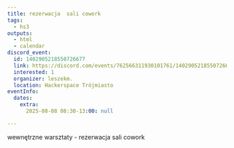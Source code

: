 ```yaml
---
title: rezerwacja  sali cowork
tags:
  - hs3
outputs:
  - html
  - calendar
discord_event:
  id: 1402905218550726677
  link: https://discord.com/events/762566311930101761/1402905218550726677
  interested: 1
  organizer: leszekm.
  location: Hackerspace Trójmiasto
eventInfo:
  dates:
    extra:
      2025-08-08 08:30-13:00: null

---
```


wewnętrzne warsztaty - rezerwacja sali cowork
